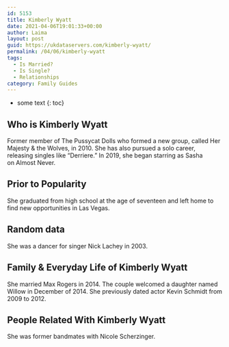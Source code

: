 ```yaml
---
id: 5153
title: Kimberly Wyatt
date: 2021-04-06T19:01:33+00:00
author: Laima
layout: post
guid: https://ukdataservers.com/kimberly-wyatt/
permalink: /04/06/kimberly-wyatt
tags:
  - Is Married?
  - Is Single?
  - Relationships
category: Family Guides
---
```


* some text
{: toc}


## Who is Kimberly Wyatt
                  
                  
                  
Former member of The Pussycat Dolls who formed a new group, called Her Majesty & the Wolves, in 2010. She has also pursued a solo career, releasing singles like &#8220;Derriere.&#8221; In 2019, she began starring as Sasha on Almost Never.
                  
              
            
              
            
                
                
                
## Prior to Popularity
                  
                  
                  
She graduated from high school at the age of seventeen and left home to find new opportunities in Las Vegas. 
                  
              
            
              
            
                
                
                
## Random data
                  
                  
                  
She was a dancer for singer Nick Lachey in 2003.
                  
              
            
              
            
                
                
                
## Family & Everyday Life of Kimberly Wyatt
                  
                  
                  
She married Max Rogers in 2014. The couple welcomed a daughter named Willow in December of 2014. She previously dated actor Kevin Schmidt from 2009 to 2012.
                  
              
            
              
            
                
                
                
## People Related With Kimberly Wyatt
                  
                  
                  
She was former bandmates with Nicole Scherzinger.
                  
              
            
              
            
                
              
            
              
              
            
            
              
            
          
          
          